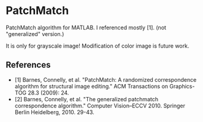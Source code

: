 PatchMatch
================

PatchMatch algorithm for MATLAB. I referenced mostly [1].
(not "generalized" version.)

It is only for grayscale image! Modification of color image is future work.

References
-------

* [1] Barnes, Connelly, et al. "PatchMatch: A randomized correspondence algorithm for structural image editing." ACM Transactions on Graphics-TOG 28.3 (2009): 24.
* [2] Barnes, Connelly, et al. "The generalized patchmatch correspondence algorithm." Computer Vision–ECCV 2010. Springer Berlin Heidelberg, 2010. 29-43.
